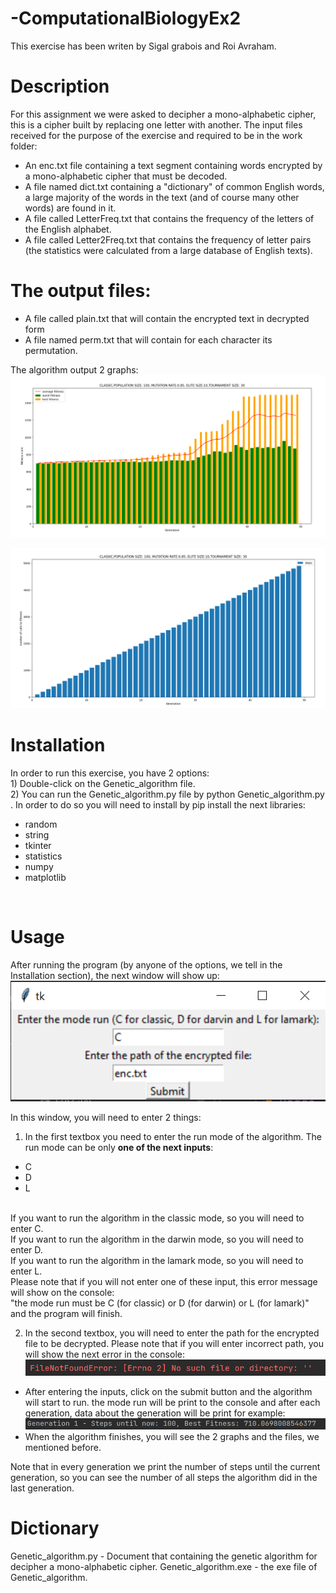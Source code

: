 # -ComputationalBiologyEx2
This exercise has been writen by Sigal grabois and Roi Avraham.
# Description
For this assignment we were asked to decipher a mono-alphabetic cipher, this is a cipher built by replacing one letter with another.
The input files received for the purpose of the exercise and required to be in the work folder:
- An enc.txt file containing a text segment containing words encrypted by a mono-alphabetic cipher that must be decoded.
- A file named dict.txt containing a "dictionary" of common English words, a large majority of the words in the text (and of course many other words) are found in it.
- A file called LetterFreq.txt that contains the frequency of the letters of the English alphabet.
- A file called Letter2Freq.txt that contains the frequency of letter pairs (the statistics were calculated from a large database of English texts).

# The output files:
- A file called plain.txt that will contain the encrypted text in decrypted form
- A file named perm.txt that will contain for each character its permutation.<br>

The algorithm output 2 graphs:
![img.png](img.png)

![img_1.png](img_1.png)

# Installation
In order to run this exercise, you have 2 options:
<br> 1) Double-click on the Genetic_algorithm file.
<br> 2) You can run the Genetic_algorithm.py file by python Genetic_algorithm.py .
In order to do so you will need to install by pip install the next libraries:
* random
* string
* tkinter
* statistics
* numpy
* matplotlib
<br>


# Usage
After running the program (by anyone of the options, we tell in the Installation section),
the next window will show up:
<br>
![img_2.png](img_2.png)

In this window, you will need to enter 2 things:
1) In the first textbox you need to enter the run mode of the algorithm. The run mode can be only <b>one of
the next inputs</b>:
- C 
- D 
- L 
<br>
If you want to run the algorithm in the classic mode, so you will need to enter C. <br>
If you want to run the algorithm in the darwin mode, so you will need to enter D. <br>
If you want to run the algorithm in the lamark mode, so you will need to enter L. <br>
Please note that if you will not enter one of these input, this error message will show on the console: 
<br>
"the mode run must be C (for classic) or D (for darwin) or L (for lamark)"
<br>
and the program will finish.

2) In the second textbox, you will need to enter the path for the encrypted file to be decrypted.
Please note that if you will enter incorrect path, you will show the next error in the console:
![img_4.png](img_4.png)

- After entering the inputs, click on the submit button and the algorithm will start to run.
  the mode run will be print to the console and after each generation, data about the generation will be print for example:
  ![img_5.png](img_5.png)
- When the algorithm finishes, you will see the 2 graphs and the files, we mentioned before.

Note that in every generation we print the number of steps until the current generation, so you can see the number of 
all steps the algorithm did in the last generation.

# Dictionary
Genetic_algorithm.py - Document that containing the genetic algorithm for decipher a mono-alphabetic cipher.
Genetic_algorithm.exe - the exe file of Genetic_algorithm.